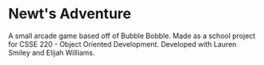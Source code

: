 # Newt's Adventure
A small arcade game based off of Bubble Bobble.
Made as a school project for CSSE 220 - Object Oriented Development.
Developed with Lauren Smiley and Elijah Williams.
